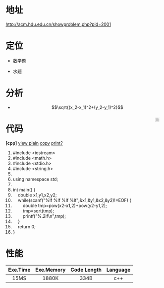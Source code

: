 # 地址

http://acm.hdu.edu.cn/showproblem.php?pid=2001

# 定位

 - 数学题

 - 水题

# 分析

 - $$\sqrt{(x_2-x_1)^2+(y_2-y_1)^2}$$

# 代码

<div><div class="dp-highlighter bg_cpp"><div class="bar"><div class="tools"><b>[cpp]</b> <a href="#" class="ViewSource" title="view plain" onclick="dp.sh.Toolbar.Command('ViewSource',this);return false;" target="_self">view plain</a><span data-mod="popu_168"> <a href="#" class="CopyToClipboard" title="copy" onclick="dp.sh.Toolbar.Command('CopyToClipboard',this);return false;" target="_self">copy</a><div style="position: absolute; left: 710px; top: 455px; width: 15px; height: 16px; z-index: 99;"><embed id="ZeroClipboardMovie_1" src="https://csdnimg.cn/public/highlighter/ZeroClipboard.swf" loop="false" menu="false" quality="best" bgcolor="#ffffff" width="15" height="16" name="ZeroClipboardMovie_1" align="middle" allowscriptaccess="always" allowfullscreen="false" type="application/x-shockwave-flash" pluginspage="http://www.macromedia.com/go/getflashplayer" flashvars="id=1&amp;width=15&amp;height=16" wmode="transparent"></div></span><span data-mod="popu_169"> <a href="#" class="PrintSource" title="print" onclick="dp.sh.Toolbar.Command('PrintSource',this);return false;" target="_self">print</a></span><a href="#" class="About" title="?" onclick="dp.sh.Toolbar.Command('About',this);return false;" target="_self">?</a></div></div><ol start="1" class="dp-cpp"><li class="alt"><span><span class="preprocessor">#include&nbsp;&lt;iostream&gt;</span><span>&nbsp;&nbsp;</span></span></li><li class=""><span><span class="preprocessor">#include&nbsp;&lt;math.h&gt;</span><span>&nbsp;&nbsp;</span></span></li><li class="alt"><span><span class="preprocessor">#include&nbsp;&lt;stdio.h&gt;</span><span>&nbsp;&nbsp;</span></span></li><li class=""><span><span class="preprocessor">#include&nbsp;&lt;string.h&gt;</span><span>&nbsp;&nbsp;</span></span></li><li class="alt"><span>&nbsp;&nbsp;</span></li><li class=""><span><span class="keyword">using</span><span>&nbsp;</span><span class="keyword">namespace</span><span>&nbsp;std;&nbsp;&nbsp;</span></span></li><li class="alt"><span>&nbsp;&nbsp;</span></li><li class=""><span><span class="datatypes">int</span><span>&nbsp;main()&nbsp;{&nbsp;&nbsp;</span></span></li><li class="alt"><span>&nbsp;&nbsp;&nbsp;&nbsp;<span class="datatypes">double</span><span>&nbsp;x1,y1,x2,y2;&nbsp;&nbsp;</span></span></li><li class=""><span>&nbsp;&nbsp;&nbsp;&nbsp;<span class="keyword">while</span><span>(scanf(</span><span class="string">"%lf&nbsp;%lf&nbsp;%lf&nbsp;%lf"</span><span>,&amp;x1,&amp;y1,&amp;x2,&amp;y2)!=EOF)&nbsp;{&nbsp;&nbsp;</span></span></li><li class="alt"><span>&nbsp;&nbsp;&nbsp;&nbsp;&nbsp;&nbsp;&nbsp;&nbsp;<span class="datatypes">double</span><span>&nbsp;tmp=pow(x2-x1,2)+pow(y2-y1,2);&nbsp;&nbsp;</span></span></li><li class=""><span>&nbsp;&nbsp;&nbsp;&nbsp;&nbsp;&nbsp;&nbsp;&nbsp;tmp=sqrt(tmp);&nbsp;&nbsp;</span></li><li class="alt"><span>&nbsp;&nbsp;&nbsp;&nbsp;&nbsp;&nbsp;&nbsp;&nbsp;printf(<span class="string">"%.2lf\n"</span><span>,tmp);&nbsp;&nbsp;</span></span></li><li class=""><span>&nbsp;&nbsp;&nbsp;&nbsp;}&nbsp;&nbsp;</span></li><li class="alt"><span>&nbsp;&nbsp;&nbsp;&nbsp;<span class="keyword">return</span><span>&nbsp;0;&nbsp;&nbsp;</span></span></li><li class=""><span>}&nbsp;&nbsp;</span></li></ol></div></div>

# 性能

| Exe.Time | Exe.Memory | Code Length | Language |
|:-------------:|:-------------:|:-----:|:-----:|
| 15MS | 1880K | 334B | c++ |